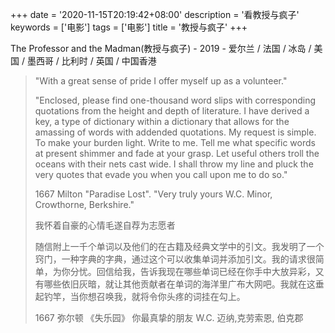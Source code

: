 +++
date = '2020-11-15T20:19:42+08:00'
description = '看教授与疯子'
keywords = ['电影']
tags = ['电影']
title = '教授与疯子'
+++

The Professor and the Madman(教授与疯子) - 2019 - 爱尔兰 / 法国 / 冰岛 / 美国 / 墨西哥 / 比利时 / 英国 / 中国香港

> "With a great sense of pride I offer myself up as a volunteer."
>
> "Enclosed, please find one-thousand word slips with corresponding quotations from the height and depth of literature. I have derived a key, a type of dictionary within a dictionary that allows for the amassing of words with addended quotations. My request is simple. To make your burden light. Write to me. Tell me what specific words at present shimmer and fade at your grasp. Let useful others troll the oceans with their nets cast wide. I shall throw my line and pluck the very quotes that evade you when you call upon me to do so."
>
> 1667  Milton "Paradise Lost". "Very truly yours W.C. Minor, Crowthorne, Berkshire."
>
> 我怀着自豪的心情毛遂自荐为志愿者
>
> 随信附上一千个单词以及他们的在古籍及经典文学中的引文。我发明了一个窍门，一种字典的字典，通过这个可以收集单词并添加引文。我的请求很简单，为你分忧。回信给我，告诉我现在哪些单词已经在你手中大放异彩，又有哪些依旧灰暗，就让其他贡献者在单词的海洋里广布大网吧。我就在这垂起钓竿，当你想召唤我，就将令你头疼的词挂在勾上。
>
> 1667 弥尔顿 《失乐园》 你最真挚的朋友 W.C. 迈纳,克劳索恩, 伯克郡
